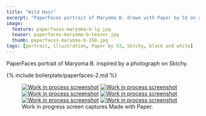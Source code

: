 ```yaml
---
title: "Wild Hair"
excerpt: "PaperFaces portrait of Maryoma B. drawn with Paper by 53 on an iPad."
image: 
  feature: paperfaces-maryoma-b-lg.jpg
  teaser: paperfaces-maryoma-b-teaser.jpg
  thumb: paperfaces-maryoma-b-150.jpg
tags: [portrait, illustration, Paper by 53, Sktchy, black and white]
---
```


PaperFaces portrait of Maryoma B. inspired by a photograph on Sktchy.

{% include boilerplate/paperfaces-2.md %}

<figure class="third">
  <a href="{{ site.url }}/assets/images/paperfaces-maryoma-b-process-1-lg.jpg"><img src="{{ site.url }}/assets/images/paperfaces-maryoma-b-process-1-600.jpg" alt="Work in process screenshot"></a>
  <a href="{{ site.url }}/assets/images/paperfaces-maryoma-b-process-2-lg.jpg"><img src="{{ site.url }}/assets/images/paperfaces-maryoma-b-process-2-600.jpg" alt="Work in process screenshot"></a>
  <a href="{{ site.url }}/assets/images/paperfaces-maryoma-b-process-3-lg.jpg"><img src="{{ site.url }}/assets/images/paperfaces-maryoma-b-process-3-600.jpg" alt="Work in process screenshot"></a>
  <a href="{{ site.url }}/assets/images/paperfaces-maryoma-b-process-4-lg.jpg"><img src="{{ site.url }}/assets/images/paperfaces-maryoma-b-process-4-600.jpg" alt="Work in process screenshot"></a>
  <a href="{{ site.url }}/assets/images/paperfaces-maryoma-b-process-5-lg.jpg"><img src="{{ site.url }}/assets/images/paperfaces-maryoma-b-process-5-600.jpg" alt="Work in process screenshot"></a>
  <a href="{{ site.url }}/assets/images/paperfaces-maryoma-b-process-6-lg.jpg"><img src="{{ site.url }}/assets/images/paperfaces-maryoma-b-process-6-600.jpg" alt="Work in process screenshot"></a>
  <figcaption>Work in progress screen captures Made with Paper.</figcaption>
</figure>
